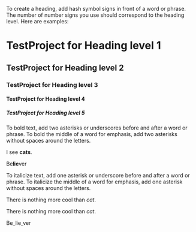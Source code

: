 To create a heading, add hash symbol signs in front of a word or phrase. The number of number signs you use should correspond to the heading level. Here are examples: 
# TestProject for Heading level 1 
## TestProject for Heading level 2
### TestProject for Heading level 3
#### TestProject for Heading level 4
##### TestProject for Heading level 5


<p>To bold text, add two asterisks or underscores before and after a word or phrase. To bold the middle of a word for emphasis, add two asterisks without spaces around the letters.</p>

I see **cats**.

Be**lie**ver


To italicize text, add one asterisk or underscore before and after a word or phrase. To italicize the middle of a word for emphasis, add one asterisk without spaces around the letters.

There is nothing more cool than *cat*.

There is nothing more cool than _cat_.

Be_lie_ver




